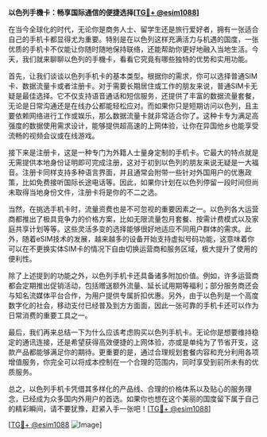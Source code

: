 **以色列手機卡：畅享国际通信的便捷选择[[TG💪+ @esim1088](https://t.me/s/esim1088)]**

在当今全球化的时代，无论你是商务人士、留学生还是旅行爱好者，拥有一张适合自己的手机卡都显得尤为重要。特别是在以色列这样充满活力与机遇的国度，一张优质的手机卡不仅能让你随时随地保持联络，还能帮助你更好地融入当地生活。今天，我们就来聊聊以色列的手機卡，看看它究竟有哪些独特的优势和实用功能。

首先，让我们谈谈以色列手机卡的基本类型。根据你的需求，你可以选择普通SIM卡、数据流量卡或者注册卡。对于需要长期居住或工作的朋友来说，普通SIM卡无疑是最佳选择。它不仅支持语音通话和短信服务，还提供了丰富的数据流量套餐，无论是日常沟通还是在线办公都能轻松应对。而如果你只是短期访问以色列，且主要依赖网络进行工作或娱乐，那么数据流量卡就非常适合你了。这种卡专为满足高强度的数据使用需求设计，能够提供超高速的上网体验，让你在异国他乡也能享受流畅的视频会议或在线游戏。

接下来是注册卡，这是一种专门为外籍人士量身定制的手机卡。它最大的特点就是无需提供本地身份证明即可完成注册，这对于初到以色列的朋友来说无疑是一大福音。注册卡同样支持多种语言界面，并且通常会附带一些针对外国用户的优惠政策，比如免费接听国际长途电话等。因此，如果你计划在以色列停留一段时间但尚未取得当地身份文件，注册卡将是你的不二之选。

当然，在挑选手机卡时，流量资费也是不可忽视的重要因素之一。以色列各大运营商都推出了极具竞争力的价格方案，比如无限流量包月套餐、按需计费模式以及家庭共享计划等等。这些灵活多变的选择能够很好地适应不同用户群体的需求。此外，随着eSIM技术的发展，越来越多的设备开始支持虚拟号码功能，这意味着你可以在不更换实体SIM卡的情况下自由切换运营商和服务区域，极大提升了使用的便利性。

除了上述提到的功能之外，以色列手机卡还具备诸多附加价值。例如，许多运营商都会定期推出促销活动，包括赠送额外流量、延长试用期等福利；部分服务商还会与知名流媒体平台合作，为用户提供专属折扣优惠。另外，由于以色列是一个高度数字化的社会，移动支付已经普及到方方面面，因此一张可靠的手机卡还可以作为日常消费的重要工具之一。

最后，我们再来总结一下为什么应该考虑购买以色列手机卡。无论你是想要维持稳定的通讯连接，还是希望获得高效便捷的上网体验，亦或是单纯为了节省开支，这款产品都能够满足你的期待。更重要的是，通过合理规划套餐内容和充分利用各项增值服务，你完全可以将成本控制在一个合理的范围内，同时享受到前所未有的优质服务。

总之，以色列手机卡凭借其多样化的产品线、合理的价格体系以及贴心的服务理念，已经成为众多国内外用户的首选。如果你也想在这个美丽的国度留下属于自己的精彩瞬间，请不要犹豫，赶紧入手一张吧！[[TG💪+ @esim1088](https://t.me/s/esim1088)]

[[TG💪+ @esim1088](https://t.me/s/esim1088) ![Image](https://i.postimg.cc/4NQfJmqS/Snipaste-2025-05-13-00-14-12.png)]